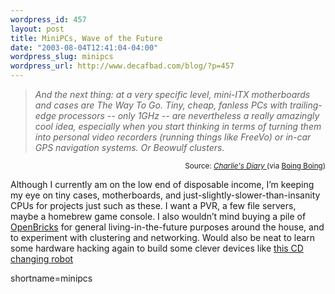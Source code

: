 ```yaml
--- 
wordpress_id: 457
layout: post
title: MiniPCs, Wave of the Future
date: "2003-08-04T12:41:04-04:00"
wordpress_slug: minipcs
wordpress_url: http://www.decafbad.com/blog/?p=457
---
```

<blockquote cite="http://www.antipope.org/charlie/blosxom.cgi/2003/Aug/3#ukuug-1"><i>And the next thing: at a very specific level, mini-ITX motherboards and cases are The Way To Go. Tiny, cheap, fanless PCs with trailing-edge processors -- only  1GHz -- are nevertheless a really amazingly cool idea, especially when you start thinking in terms of turning them into personal video recorders (running things like FreeVo) or in-car GPS navigation systems. Or Beowulf clusters.</i></blockquote><div class="credit" align="right"><small>Source: <cite><a href="http://www.antipope.org/charlie/blosxom.cgi/2003/Aug/3#ukuug-1">Charlie's Diary   </a></cite> (via <a href="http://boingboing.net/2003_08_01_archive.html#200443863">Boing Boing</a>)</small></div>	<p>Although I currently am on the low end of disposable income, I&#8217;m keeping my eye on tiny cases, motherboards, and just-slightly-slower-than-insanity CPUs for projects just such as these.  I want a <span class="caps">PVR</span>, a few file servers, maybe a homebrew game console.  I also wouldn&#8217;t mind buying a pile of <a href="http://www.openbrick.org/">OpenBricks</a> for general living-in-the-future purposes around the house, and to experiment with clustering and networking.  Would also be neat to learn some hardware hacking again to build some clever devices like <a href="http://www.sentex.net/~mwandel/tech/changer.html">this CD changing robot</a></p>
<!--more-->
shortname=minipcs
